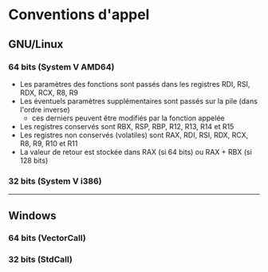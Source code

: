 # Conventions d'appel

## GNU/Linux

### 64 bits (System V AMD64)

+ Les paramètres des fonctions sont passés dans les registres RDI, RSI, RDX, RCX, R8, R9
+ Les éventuels paramètres supplémentaires sont passés sur la pile (dans l'ordre inverse)
    + ces derniers peuvent être modifiés par la fonction appelée
+ Les registres conservés sont RBX, RSP, RBP, R12, R13, R14 et R15
+ Les registres non conservés (volatiles) sont RAX, RDI, RSI, RDX, RCX, R8, R9, R10 et R11
+ La valeur de retour est stockée dans RAX (si 64 bits) ou RAX + RBX (si 128 bits)

### 32 bits (System V i386)

---

## Windows

### 64 bits (VectorCall)

### 32 bits (StdCall)
